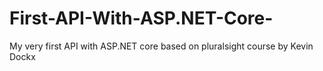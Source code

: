 # First-API-With-ASP.NET-Core-
My very first API with ASP.NET core based on pluralsight course by Kevin Dockx
